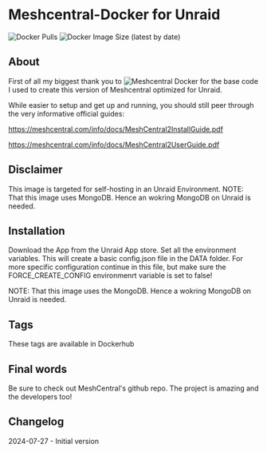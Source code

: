 # Meshcentral-Docker for Unraid
![Docker Pulls](https://img.shields.io/docker/pulls/richy1989/meshcentral?style=flat-square)
![Docker Image Size (latest by date)](https://img.shields.io/docker/image-size/richy1989/meshcentral?style=flat-square)

## About
First of all my biggest thank you to ![Meshcentral Docker](https://github.com/Typhonragewind/meshcentral-docker) for the base code I used to create this version of Meshcentral optimized for Unraid.

While easier to setup and get up and running, you should still peer through the very informative official guides:

https://meshcentral.com/info/docs/MeshCentral2InstallGuide.pdf

https://meshcentral.com/info/docs/MeshCentral2UserGuide.pdf

## Disclaimer

This image is targeted for self-hosting in an Unraid Environment.
NOTE: That this image uses MongoDB. Hence an wokring MongoDB on Unraid is needed. 

## Installation

Download the App from the Unraid App store. Set all the environment variables.
This will create a basic config.json file in the DATA folder. For more specific configuration continue in this file, but make sure the FORCE_CREATE_CONFIG environmenrt variable is set to false!

NOTE: That this image uses the MongoDB. Hence a wokring MongoDB on Unraid is needed. 

## Tags

These tags are available in Dockerhub

## Final words

Be sure to check out MeshCentral's github repo. The project is amazing and the developers too!

## Changelog
2024-07-27 - Initial version
